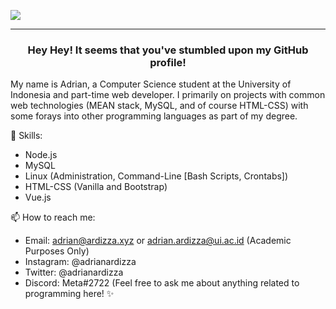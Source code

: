 ![](https://i.imgur.com/zRlCKxh.png)
_________________
<h3 style="text-align:center!important;">Hey Hey! It seems that you've stumbled upon my GitHub profile!</h3>
My name is Adrian, a Computer Science student at the University of Indonesia and part-time web developer. I primarily on projects with common web technologies (MEAN stack, MySQL, and of course HTML-CSS) with some forays into other programming languages as part of my degree.

💬 Skills:
  - Node.js
  - MySQL
  - Linux (Administration, Command-Line [Bash Scripts, Crontabs])
  - HTML-CSS (Vanilla and Bootstrap)
  - Vue.js
  
📫 How to reach me:
  - Email: adrian@ardizza.xyz or adrian.ardizza@ui.ac.id (Academic Purposes Only)
  - Instagram: @adrianardizza
  - Twitter: @adrianardizza
  - Discord: Meta#2722 (Feel free to ask me about anything related to programming here! ✨
  

<!--
**Meta1807/Meta1807** is a ✨ _special_ ✨ repository because its `README.md` (this file) appears on your GitHub profile.
Here are some ideas to get you started:

- 🔭 I’m currently working on ...
- 🌱 I’m currently learning ...
- 👯 I’m looking to collaborate on ...
- 🤔 I’m looking for help with ...
- 💬 Ask me about ...

- 😄 Pronouns: ...
- ⚡ Fun fact: ...
-->
